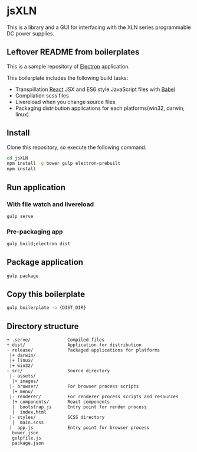 # jsXLN

This is a library and a GUI for interfacing with the XLN series programmable DC power supplies.

## Leftover README from boilerplates

This is a sample repository of [Electron](http://electron.atom.io/) application.

This boilerplate includes the following build tasks:

* Transpillation [React](https://facebook.github.io/react/) JSX and ES6 style JavaScript files with [Babel](https://babeljs.io/)
* Compilation scss files
* Livereload when you change source files
* Packaging distribution applications for each platforms(win32, darwin, linux)

## Install

Clone this repository, so execute the following command.

```bash
cd jsXLN
npm install -g bower gulp electron-prebuilt
npm install
```

## Run application
### With file watch and livereload

```bash
gulp serve
```

### Pre-packaging app

```bash
gulp build;electron dist
```

## Package application

```bash
gulp package
```

## Copy this boilerplate

```bash
gulp boilerplate -o {DIST_DIR}
```

## Directory structure

```
+ .serve/              Compiled files
+ dist/                Application for distribution
- release/             Packaged applications for platforms
 |+ darwin/
 |+ linux/
 |+ win32/
- src/                 Source directory
 |- assets/
  |+ images/
 |- browser/           For browser process scripts
  |+ menu/
 |- renderer/          For renderer process scripts and resources
  |+ components/       React components
  |  bootstrap.js      Entry point for render process
  |  index.html
 |- styles/            SCSS directory
  |  main.scss
 |  app.js             Entry point for browser process
  bower.json
  gulpfile.js
  package.json
```

